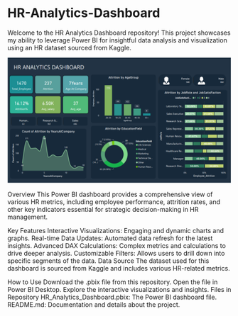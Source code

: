 # HR-Analytics-Dashboard
Welcome to the HR Analytics Dashboard repository! This project showcases my ability to leverage Power BI for insightful data analysis and visualization using an HR dataset sourced from Kaggle.

![Alt text](https://github.com/shubhampatel2810/HR-Analytics-Dashboard/blob/main/dashboard-image.png
)

Overview
This Power BI dashboard provides a comprehensive view of various HR metrics, including employee performance, attrition rates, and other key indicators essential for strategic decision-making in HR management.

Key Features
Interactive Visualizations: Engaging and dynamic charts and graphs.
Real-time Data Updates: Automated data refresh for the latest insights.
Advanced DAX Calculations: Complex metrics and calculations to drive deeper analysis.
Customizable Filters: Allows users to drill down into specific segments of the data.
Data Source
The dataset used for this dashboard is sourced from Kaggle and includes various HR-related metrics.

How to Use
Download the .pbix file from this repository.
Open the file in Power BI Desktop.
Explore the interactive visualizations and insights.
Files in Repository
HR_Analytics_Dashboard.pbix: The Power BI dashboard file.
README.md: Documentation and details about the project.


